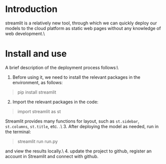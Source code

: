 # Introduction
streamlit is a relatively new tool, through which we can quickly deploy our models to the cloud platform as static web pages without any knowledge of web development.\\

# Install and use
A brief description of the deployment process follows:\\
1. Before using it, we need to install the relevant packages in the environment, as follows:

> pip install streamlit

2. Import the relevant packages in the code:

> import streamlit as st

Streamlit provides many functions for layout, such as `st.sidebar`, `st.columns`, `st.title`, etc. .\\
3. After deploying the model as needed, run in the terminal:

> streamlit run run.py

and view the results locally.\\
4. update the project to github, register an account in Streamlit and connect with github.